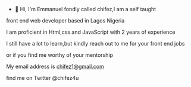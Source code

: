 - 👋 Hi, I'm Emmanuel fondly called chifez,I am a self taught

front end web developer based in Lagos Nigeria

I am proficient in Html,css and JavaScript with 2 years of experience

I still have a lot to learn,but kindly reach out to me for your front end jobs 

or if you find me worthy of your mentorship

My email address is chifez1@gmail.com

find me on Twitter @chifez4u

<!---
Chifez/Chifez is a ✨ special ✨ repository because its `README.md` (this file) appears on your GitHub profile.
You can click the Preview link to take a look at your changes.
--->
